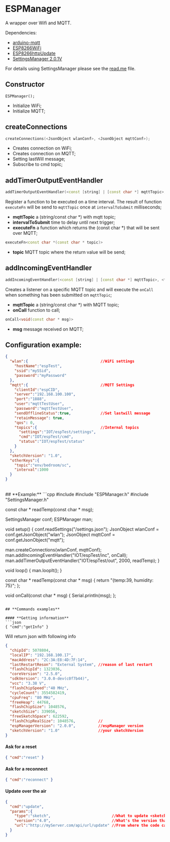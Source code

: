 # ESPManager
A wrapper over Wifi and MQTT.

Dependencies:
* [arduino-mqtt](https://github.com/256dpi/arduino-mqtt)
* [ESP8266WiFi](https://github.com/esp8266/Arduino/tree/master/libraries/ESP8266WiFi)
* [ESP8266httpUpdate](https://github.com/esp8266/Arduino/tree/master/libraries/ESP8266httpUpdate)
* [SettingsManager 2.0.1V](https://github.com/SergiuToporjinschi/settingsmanager)

For details using SettingsManager please see the [read.me](https://github.com/SergiuToporjinschi/settingsmanager) file.
## Constructor
`
ESPManager();
`
 * Initialize WiFi;
 * Initialize MQTT;
  
## **createConnections**
```cpp
createConnections(<JsonObject wlanConf>, <JsonObject mqttConf>); 
```
 * Creates connection on WiFi;
 * Creates connection on MQTT;
 * Setting lastWill message;
 * Subscribe to cmd topic;

## **addTimerOutputEventHandler**
```cpp
addTimerOutputEventHandler(<const [string] | [const char *] mqttTopic>, <long intervalToSubmit>, <function executeFn>)
````

Register a function to be executed on a time interval. The result of function `executeFn` will be send to `mqttTopic` once at `intervalToSubmit` milliseconds;

 * **mqttTopic** a (string/const char *) with mqtt topic;
 * **intervalToSubmit** time to delay until next trigger;
 * **executeFn** a function which returns the (const char *) that will be sent over MQTT;


```cpp 
executeFn<const char *(const char * topic)>
```
 * **topic** MQTT topic where the return value will be send;

## **addIncomingEventHandler**
```cpp
addIncomingEventHandler(<const [string] | [const char *] mqttTopic>, <function onCall>)
```

Creates a listener on a specific MQTT topic and will execute the `onCall` when something has been submitted on `mqttTopic`;
 * **mqttTopic** a (string/const char *) with MQTT topic;
 * **onCall** function to call;

```cpp
onCall<void(const char * msg)>
```
* **msg** message received on MQTT;
## **Configuration example:**
```json
{
  "wlan":{                                //WiFi settings
    "hostName":"espTest",
    "ssid":"mySSid",
    "password":"myPassword"
  },
  "mqtt":{                                //MQTT Settings
    "clientId":"espCID",
    "server":"192.168.100.100",
    "port":"1888",
    "user":"mqttTestUser",
    "password":"mqttTestUser",
    "sendOfflineStatus":true,             //Set lastwill message
	"retainMessage": true,
    "qos": 0,
    "topics":{                            //Internal topics
      "settings":"IOT/espTest/settings",
      "cmd":"IOT/espTest/cmd",
      "status":"IOT/espTest/status"
    }
  },
  "sketchVersion": "1.0",
  "otherKeys":{
    "topic":"env/bedroom/sc",
    "interval":1000
  }
}
```
<br>
## **Example:**
```cpp
#include <ArduinoJson.h>
#include "ESPManager.h"
#include "SettingsManager.h"

const char * readTemp(const char * msg);

SettingsManager conf;
ESPManager man;

void setup() {
  conf.readSettings("/settings.json");
  JsonObject wlanConf = conf.getJsonObject("wlan");
  JsonObject mqttConf = conf.getJsonObject("mqtt");

  man.createConnections(wlanConf, mqttConf);
  man.addIncomingEventHandler("IOT/espTest/inc", onCall);
  man.addTimerOutputEventHandler("IOT/espTest/out", 2000, readTemp);
}

void loop() {
  man.loopIt();
}

const char * readTemp(const char * msg) {
  return "{temp:39, humidity: 75}";
};

void onCall(const char * msg) {
  Serial.println(msg);
};
```

## **Commands examples**

#### **Getting information**
```json
{ "cmd":"getInfo" }
```
Will return json with following info
```json
{  
  "chipId": 5078804,
  "localIP": "192.168.100.17",
  "macAddress": "2C:3A:E8:4D:7F:14",
  "lastRestartReson": "External System", //reason of last restart
  "flashChipId": 1323036,
  "coreVersion": "2.5.0",
  "sdkVersion": "3.0.0-dev(c0f7b44)",
  "vcc": "3.38 V",
  "flashChipSpeed":"40 MHz",
  "cycleCount": 3554582419,
  "cpuFreq": "80 MHz",
  "freeHeap": 44768,
  "flashChipSize": 1048576,
  "sketchSize": 339056,
  "freeSketchSpace": 622592,
  "flashChipRealSize": 1048576,          //
  "espManagerVersion": "2.0.0",          //espManager version
  "sketchVersion": "1.0"                 //your sketchVersion
}
```
#### **Ask for a reset**
```json
{ "cmd":"reset" }
```

#### **Ask for a reconnect**
```json
{ "cmd":"reconnect" }
```

#### **Update over the air**
```json
{
  "cmd":"update",
  "params":{
    "type":"sketch",                           //What to update <sketch|spiffs>
    "version":"4.0",                           //What's the version that needs to be installed
    "url":"http://myServer.com/api/url/update" //From where the code can be requested
  }
}
```